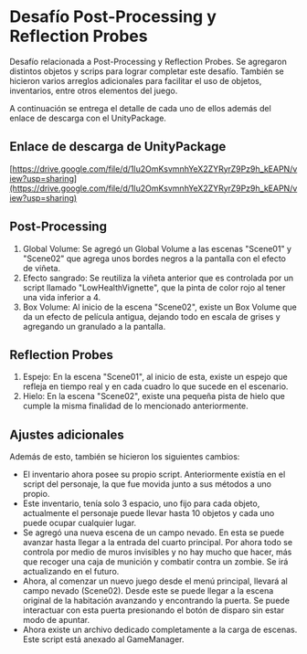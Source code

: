 # Desafío Post-Processing y Reflection Probes

Desafío relacionada a Post-Processing y Reflection Probes. Se agregaron distintos objetos y scrips para lograr completar este desafío. También se hicieron varios arreglos adicionales para facilitar el uso de objetos, inventarios, entre otros elementos del juego.

A continuación se entrega el detalle de cada uno de ellos además del enlace de descarga con el UnityPackage.

## Enlace de descarga de UnityPackage

[https://drive.google.com/file/d/1lu2OmKsvmnhYeX2ZYRyrZ9Pz9h_kEAPN/view?usp=sharing](https://drive.google.com/file/d/1lu2OmKsvmnhYeX2ZYRyrZ9Pz9h_kEAPN/view?usp=sharing)

## Post-Processing

1. Global Volume: Se agregó un Global Volume a las escenas "Scene01" y "Scene02" que agrega unos bordes negros a la pantalla con el efecto de viñeta.
2. Efecto sangrado: Se reutiliza la viñeta anterior que es controlada por un script llamado "LowHealthVignette", que la pinta de color rojo al tener una vida inferior a 4.
3. Box Volume: Al inicio de la escena "Scene02", existe un Box Volume que da un efecto de película antigua, dejando todo en escala de grises y agregando un granulado a la pantalla.

## Reflection Probes

1. Espejo: En la escena "Scene01", al inicio de esta, existe un espejo que refleja en tiempo real y en cada cuadro lo que sucede en el escenario.
2. Hielo: En la escena "Scene02", existe una pequeña pista de hielo que cumple la misma finalidad de lo mencionado anteriormente.

## Ajustes adicionales

Además de esto, también se hicieron los siguientes cambios:
- El inventario ahora posee su propio script. Anteriormente existía en el script del personaje, la que fue movida junto a sus métodos a uno propio.
- Este inventario, tenía solo 3 espacio, uno fijo para cada objeto, actualmente el personaje puede llevar hasta 10 objetos y cada uno puede ocupar cualquier lugar.
- Se agregó una nueva escena de un campo nevado. En esta se puede avanzar hasta llegar a la entrada del cuarto principal. Por ahora todo se controla por medio de muros invisibles y no hay mucho que hacer, más que recoger una caja de munición y combatir contra un zombie. Se irá actualizando en el futuro.
- Ahora, al comenzar un nuevo juego desde el menú principal, llevará al campo nevado (Scene02). Desde este se puede llegar a la escena original de la habitación avanzando y encontrando la puerta. Se puede interactuar con esta puerta presionando el botón de disparo sin estar modo de apuntar.
- Ahora existe un archivo dedicado completamente a la carga de escenas. Este script está anexado al GameManager.